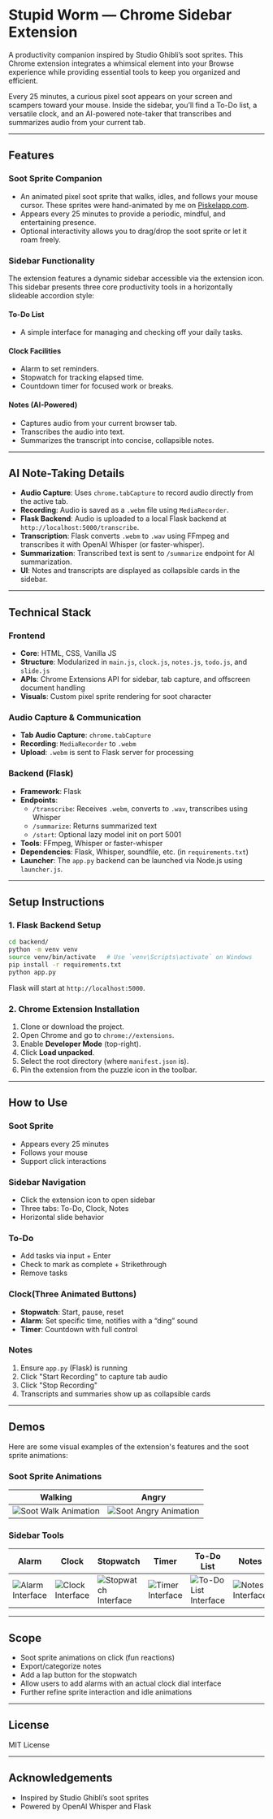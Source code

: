 # Stupid Worm — Chrome Sidebar Extension

A productivity companion inspired by Studio Ghibli’s soot sprites. This Chrome extension integrates a whimsical element into your Browse experience while providing essential tools to keep you organized and efficient.

Every 25 minutes, a curious pixel soot appears on your screen and scampers toward your mouse. Inside the sidebar, you’ll find a To-Do list, a versatile clock, and an AI-powered note-taker that transcribes and summarizes audio from your current tab.

---

## Features

### Soot Sprite Companion

- An animated pixel soot sprite that walks, idles, and follows your mouse cursor. These sprites were hand-animated by me on [Piskelapp.com](https://www.piskelapp.com/).
- Appears every 25 minutes to provide a periodic, mindful, and entertaining presence.
- Optional interactivity allows you to drag/drop the soot sprite or let it roam freely.

### Sidebar Functionality

The extension features a dynamic sidebar accessible via the extension icon. This sidebar presents three core productivity tools in a horizontally slideable accordion style:

#### To-Do List

- A simple interface for managing and checking off your daily tasks.

#### Clock Facilities

- Alarm to set reminders.
- Stopwatch for tracking elapsed time.
- Countdown timer for focused work or breaks.

#### Notes (AI-Powered)

- Captures audio from your current browser tab.
- Transcribes the audio into text.
- Summarizes the transcript into concise, collapsible notes.

---

## AI Note-Taking Details

- **Audio Capture**: Uses `chrome.tabCapture` to record audio directly from the active tab.
- **Recording**: Audio is saved as a `.webm` file using `MediaRecorder`.
- **Flask Backend**: Audio is uploaded to a local Flask backend at `http://localhost:5000/transcribe`.
- **Transcription**: Flask converts `.webm` to `.wav` using FFmpeg and transcribes it with OpenAI Whisper (or faster-whisper).
- **Summarization**: Transcribed text is sent to `/summarize` endpoint for AI summarization.
- **UI**: Notes and transcripts are displayed as collapsible cards in the sidebar.

---

## Technical Stack

### Frontend

- **Core**: HTML, CSS, Vanilla JS
- **Structure**: Modularized in `main.js`, `clock.js`, `notes.js`, `todo.js`, and `slide.js`
- **APIs**: Chrome Extensions API for sidebar, tab capture, and offscreen document handling
- **Visuals**: Custom pixel sprite rendering for soot character

### Audio Capture & Communication

- **Tab Audio Capture**: `chrome.tabCapture`
- **Recording**: `MediaRecorder` to `.webm`
- **Upload**: `.webm` is sent to Flask server for processing

### Backend (Flask)

- **Framework**: Flask
- **Endpoints**:
  - `/transcribe`: Receives `.webm`, converts to `.wav`, transcribes using Whisper
  - `/summarize`: Returns summarized text
  - `/start`: Optional lazy model init on port 5001
- **Tools**: FFmpeg, Whisper or faster-whisper
- **Dependencies**: Flask, Whisper, soundfile, etc. (in `requirements.txt`)
- **Launcher**: The `app.py` backend can be launched via Node.js using `launcher.js`.

---

## Setup Instructions

### 1. Flask Backend Setup

```bash
cd backend/
python -m venv venv
source venv/bin/activate   # Use `venv\Scripts\activate` on Windows
pip install -r requirements.txt
python app.py
```
Flask will start at `http://localhost:5000`.

### 2. Chrome Extension Installation

1. Clone or download the project.
2. Open Chrome and go to `chrome://extensions`.
3. Enable **Developer Mode** (top-right).
4. Click **Load unpacked**.
5. Select the root directory (where `manifest.json` is).
6. Pin the extension from the puzzle icon in the toolbar.

---

## How to Use

### Soot Sprite

- Appears every 25 minutes
- Follows your mouse
- Support click interactions 

### Sidebar Navigation

- Click the extension icon to open sidebar
- Three tabs: To-Do, Clock, Notes
- Horizontal slide behavior

### To-Do

- Add tasks via input + Enter
- Check to mark as complete + Strikethrough
- Remove tasks 

### Clock(Three Animated Buttons)

- **Stopwatch**: Start, pause, reset
- **Alarm**: Set specific time, notifies with a “ding” sound
- **Timer**: Countdown with full control

### Notes

1. Ensure `app.py` (Flask) is running
2. Click "Start Recording" to capture tab audio
3. Click "Stop Recording"
4. Transcripts and summaries show up as collapsible cards

---
## Demos

Here are some visual examples of the extension's features and the soot sprite animations:

### Soot Sprite Animations
| Walking | Angry |
|---|---|
| ![Soot Walk Animation](assets/soot/sootwalk.png) | ![Soot Angry Animation](assets/soot/sootangry.png) |

### Sidebar Tools
| Alarm | Clock | Stopwatch | Timer | To-Do List | Notes |
|---|---|---|---|---|---|
| ![Alarm Interface](assets/demo/alarm.png) | ![Clock Interface](assets/demo/clock.png) | ![Stopwatch Interface](assets/demo/stopwatch.png) | ![Timer Interface](assets/demo/timer.png) | ![To-Do List Interface](`assets/demo/todo.png`) | ![Notes Interface](assets/demo/notes.png) |
---

## Scope

- Soot sprite animations on click (fun reactions)
- Export/categorize notes
- Add a lap button for the stopwatch
- Allow users to add alarms with an actual clock dial interface
- Further refine sprite interaction and idle animations

---

## License

MIT License

---

## Acknowledgements

- Inspired by Studio Ghibli’s soot sprites
- Powered by OpenAI Whisper and Flask


